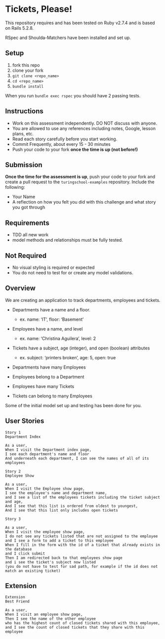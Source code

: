 # Tickets, Please!

This repository requires and has been tested on Ruby v2.7.4 and is based on Rails 5.2.8.

RSpec and Shoulda-Matchers have been installed and set up.

## Setup

1. fork this repo
2. clone your fork
3. `git clone <repo_name>`
4. `cd <repo_name>`
5. `bundle install`

When you run `bundle exec rspec` you should have 2 passing tests.

## Instructions

* Work on this assessment independently. DO NOT discuss with anyone.
* You are allowed to use any references including notes, Google, lesson plans, etc.
* Read each story carefully before you start working.
* Commit Frequently, about every 15 - 30 minutes
* Push your code to your fork **once the time is up (not before!)**

## Submission

**Once the time for the assessment is up**, push your code to your fork and create a pull request to the `turingschool-examples` repository. Include the following:

* Your Name
* A reflection on how you felt you did with this challenge and what story you got through

## Requirements

* TDD all new work
* model methods and relationships must be fully tested.

## Not Required

* No visual styling is required or expected
* You do not need to test for or create any model validations.

## Overview

We are creating an application to track departments, employees and tickets.

* Departments have a name and a floor.
	* ex. name: ‘IT’, floor: ‘Basement’
* Employees have a name, and level
	* ex. name: ‘Christina Aguilera’, level: 2
* Tickets have a subject, age (integer), and open (boolean) attributes
	* ex. subject: ‘printers broken’, age: 5, open: true

* Departments have many Employees
* Employees belong to a Department
* Employees have many Tickets
* Tickets can belong to many Employees

Some of the initial model set up and testing has been done for you.

## User Stories
```
Story 1
Department Index

As a user,
When I visit the Department index page,
I see each department's name and floor
And underneath each department, I can see the names of all of its employees
```
```
Story 2
Employee Show

As a user,
When I visit the Employee show page,
I see the employee's name and department name,
and I see a list of the employees tickets including the ticket subject and age,
And I see that this list is ordered from oldest to youngest, 
And I see that this list only includes open tickets
```
```
Story 3

As a user,
When I visit the employee show page,
I do not see any tickets listed that are not assigned to the employee
and I see a form to add a ticket to this employee
When I fill in the form with the id of a ticket that already exists in the database
and I click submit
Then I am redirected back to that employees show page
and i see the ticket's subject now listed
(you do not have to test for sad path, for example if the id does not match an existing ticket)
```
## Extension
```
Extension
Best Friend

As a user,
When I visit an employee show page,
Then I see the name of the other employee
who has the highest count of closed tickets shared with this employee,
and I see the count of closed tickets that they share with this employee
```
